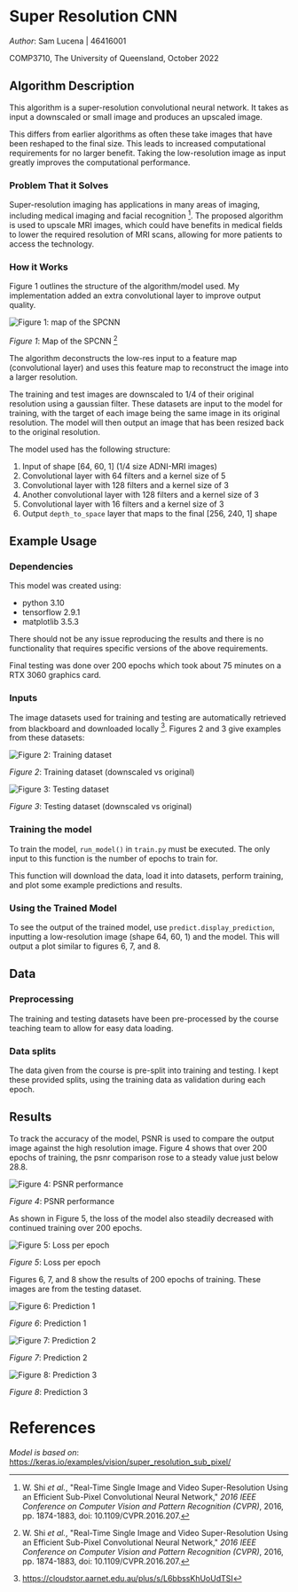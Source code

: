 # Super Resolution CNN

_Author_: Sam Lucena | 46416001

COMP3710, The University of Queensland, October 2022

## Algorithm Description
This algorithm is a super-resolution convolutional neural network. It takes as 
input a downscaled or small image and produces an upscaled image. 

This differs from earlier algorithms as often these take images that have been
reshaped to the final size. This leads to increased computational requirements
for no larger benefit. Taking the low-resolution image as input greatly improves
the computational performance.

### Problem That it Solves
Super-resolution imaging has applications in many areas of imaging, including 
medical imaging and facial recognition [^1]. The proposed algorithm is used to 
upscale MRI images, which could have benefits in medical fields to lower the 
required resolution of MRI scans, allowing for more patients to access the 
technology.

### How it Works
Figure 1 outlines the structure of the algorithm/model used. My implementation 
added an extra convolutional layer to improve output quality.

![Figure 1: map of the SPCNN](./figures/network-map.gif)

_Figure 1_: Map of the SPCNN [^1]

The algorithm deconstructs the low-res input to a feature map (convolutional 
layer) and uses this feature map to reconstruct the image into a larger 
resolution. 

The training and test images are downscaled to 1/4 of their original resolution 
using a gaussian filter. These datasets are input to the model for training, 
with the target of each image being the same image in its original resolution. 
The model will then output an image that has been resized back to the original 
resolution.

The model used has the following structure:
1. Input of shape [64, 60, 1] (1/4 size ADNI-MRI images)
2. Convolutional layer with 64 filters and a kernel size of 5
3. Convolutional layer with 128 filters and a kernel size of 3
4. Another convolutional layer with 128 filters and a kernel size of 3
5. Convolutional layer with 16 filters and a kernel size of 3
6. Output `depth_to_space` layer that maps to the final [256, 240, 1] shape

## Example Usage
### Dependencies
This model was created using:
- python 3.10
- tensorflow 2.9.1
- matplotlib 3.5.3

There should not be any issue reproducing the results and there is no 
functionality that requires specific versions of the above requirements. 

Final testing was done over 200 epochs which took about 75 minutes on a RTX 
3060 graphics card.

### Inputs
The image datasets used for training and testing are automatically retrieved 
from blackboard and downloaded locally [^2]. Figures 2 and 3 give examples from
these datasets:

![Figure 2: Training dataset](./figures/training-images.png)

_Figure 2_: Training dataset (downscaled vs original)

![Figure 3: Testing dataset](./figures/testing-images.png)

_Figure 3_: Testing dataset (downscaled vs original)

### Training the model
To train the model, `run_model()` in `train.py` must be executed. The only 
input to this function is the number of epochs to train for.

This function will download the data, load it into datasets, perform training,
and plot some example predictions and results.

### Using the Trained Model
To see the output of the trained model, use `predict.display_prediction`, 
inputting a low-resolution image (shape 64, 60, 1) and the model. This will
output a plot similar to figures 6, 7, and 8.

## Data
### Preprocessing
The training and testing datasets have been pre-processed by the course 
teaching team to allow for easy data loading. 

### Data splits
The data given from the course is pre-split into training and testing. I kept 
these provided splits, using the training data as validation during each epoch.

## Results
To track the accuracy of the model, PSNR is used to compare the output image 
against the high resolution image. Figure 4 shows that over 200 epochs of 
training, the psnr comparison rose to a steady value just below 28.8. 

![Figure 4: PSNR performance](./figures/psnr-per-epoch.png)

_Figure 4_: PSNR performance

As shown in Figure 5, the loss of the model also steadily decreased with 
continued training over 200 epochs. 

![Figure 5: Loss per epoch](./figures/loss-per-epoch.png)

_Figure 5_: Loss per epoch

Figures 6, 7, and 8 show the results of 200 epochs of training. These images 
are from the testing dataset.

![Figure 6: Prediction 1](./figures/prediction-1.png)

_Figure 6_: Prediction 1

![Figure 7: Prediction 2](./figures/prediction-2.png)

_Figure 7_: Prediction 2

![Figure 8: Prediction 3](./figures/prediction-3.png)

_Figure 8_: Prediction 3

# References

[^1]: W. Shi _et al._, "Real-Time Single Image and Video Super-Resolution Using 
an Efficient Sub-Pixel Convolutional Neural Network," _2016 IEEE Conference on_ 
_Computer Vision and Pattern Recognition (CVPR)_, 2016, pp. 1874-1883, doi: 
10.1109/CVPR.2016.207.

[^2]: https://cloudstor.aarnet.edu.au/plus/s/L6bbssKhUoUdTSI

_Model is based on_: 
https://keras.io/examples/vision/super_resolution_sub_pixel/